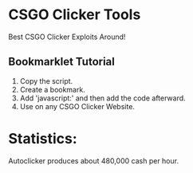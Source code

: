 # CSGO Clicker Tools
Best CSGO Clicker Exploits Around!

## Bookmarklet Tutorial

1. Copy the script.
2. Create a bookmark.
3. Add 'javascript:' and then add the code afterward.
4. Use on any CSGO Clicker Website.


# Statistics:
Autoclicker produces about 480,000 cash per hour.
